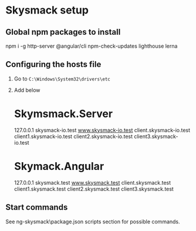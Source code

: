 # Skysmack setup

## Global npm packages to install
npm i -g http-server @angular/cli npm-check-updates lighthouse lerna

## Configuring the hosts file
1. Go to `C:\Windows\System32\drivers\etc`
2. Add below
    # Skymsmack.Server
    127.0.0.1 skysmack-io.test www.skysmack-io.test client.skysmack-io.test client1.skysmack-io.test client2.skysmack-io.test client3.skysmack-io.test

    # Skymack.Angular
    127.0.0.1 skysmack.test www.skysmack.test client.skysmack.test client1.skysmack.test client2.skysmack.test client3.skysmack.test

## Start commands
See ng-skysmack\package.json scripts section for possible commands.